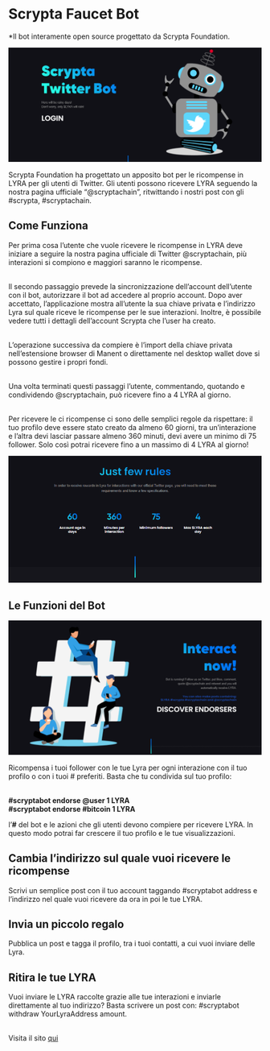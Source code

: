# Scrypta Faucet Bot

*Il bot interamente open source progettato da Scrypta Foundation.

![Faucet](/assets/faucet/intro.png)

Scrypta Foundation ha progettato un apposito bot per le ricompense in LYRA per gli utenti di Twitter. Gli utenti possono ricevere LYRA seguendo la nostra pagina ufficiale “@scryptachain”, ritwittando i nostri post con gli #scrypta, #scryptachain.

## Come Funziona

Per prima cosa l’utente che vuole ricevere le ricompense in LYRA deve iniziare a seguire la nostra pagina ufficiale di Twitter @scryptachain, più interazioni si compiono e maggiori saranno le ricompense. <br><br>

Il secondo passaggio prevede la sincronizzazione dell’account dell’utente con il bot, autorizzare il bot ad accedere al proprio account. Dopo aver accettato, l’applicazione mostra all’utente la sua chiave privata e l’indirizzo Lyra sul quale riceve le ricompense per le sue interazioni. Inoltre, è possibile vedere tutti i dettagli dell’account Scrypta che l’user ha creato. <br><br>

L’operazione successiva da compiere è l’import della chiave privata nell’estensione browser di Manent o direttamente nel desktop wallet dove si possono gestire i propri fondi. <br><br>

Una volta terminati questi passaggi l’utente, commentando, quotando e condividendo @scryptachain, può ricevere fino a 4 LYRA al giorno.<br><br>

Per  ricevere le  ci ricompense ci sono delle semplici regole da rispettare: il tuo profilo deve essere stato creato da almeno 60 giorni, tra un’interazione e l’altra devi lasciar passare almeno 360 minuti, devi avere un minimo di 75 follower. Solo così potrai ricevere fino a un massimo di 4 LYRA al giorno!

![Faucet](/assets/faucet/steps.png)

## Le Funzioni del Bot

![Faucet](/assets/faucet/bot.png)

Ricompensa i tuoi follower con le tue Lyra per ogni interazione con il tuo profilo o con i tuoi # preferiti. Basta che tu condivida sul tuo profilo:<br><br>

**#scryptabot endorse @user 1 LYRA**<br>
**#scryptabot endorse #bitcoin 1 LYRA**<br>

l’**#** del bot e le azioni che gli utenti devono compiere per ricevere LYRA. In questo modo potrai far crescere il tuo profilo e le tue visualizzazioni.<br>

## Cambia l’indirizzo sul quale vuoi ricevere le ricompense
Scrivi un semplice post con il tuo account taggando #scryptabot address e l’indirizzo nel quale vuoi ricevere da ora in poi le tue LYRA.<br>

## Invia un piccolo regalo
Pubblica un post e tagga il profilo, tra i tuoi contatti, a cui vuoi inviare delle Lyra. <br>

## Ritira le tue LYRA
Vuoi inviare le LYRA raccolte grazie alle tue interazioni e inviarle direttamente al tuo indirizzo? Basta scrivere un post con: #scryptabot withdraw YourLyraAddress amount.<br><br>



Visita il sito [qui](https://faucet.scryptachain.org/#/)